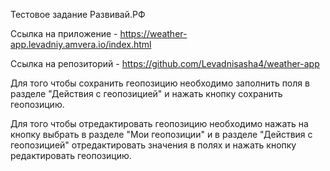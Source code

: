 Тестовое задание Развивай.РФ

Ссылка на приложение - https://weather-app.levadniy.amvera.io/index.html

Ссылка на репозиторий - https://github.com/Levadnisasha4/weather-app

Для того чтобы сохранить геопозицию необходимо заполнить поля в разделе "Действия с геопозицией" и нажать кнопку сохранить геопозицию.

Для того чтобы отредактировать геопозицию необходимо нажать на кнопку выбрать в разделе "Мои геопозиции" и в разделе "Действия с геопозицией" отредактировать значения в полях и нажать кнопку редактировать геопозицию.
